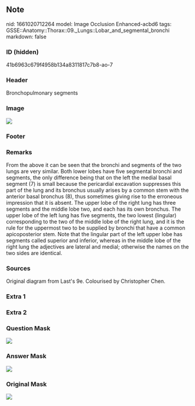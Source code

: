 ## Note
nid: 1661020712264
model: Image Occlusion Enhanced-acbd6
tags: GSSE::Anatomy::Thorax::09._Lungs::Lobar_and_segmental_bronchi
markdown: false

### ID (hidden)
41b6963c679f4958b134a8311817c7b8-ao-7

### Header
Bronchopulmonary segments

### Image
<img src="tmp_2mtv6r5.png">

### Footer


### Remarks
From the above it can be seen that the bronchi and segments of the two lungs are very similar. Both lower lobes have five segmental bronchi and segments, the only difference being that on the left the medial basal segment (7) is small because the pericardial excavation suppresses this part of the lung and its bronchus usually arises by a common stem with the anterior basal bronchus (8), thus sometimes giving rise to the erroneous impression that it is absent. The upper lobe of the right lung has three segments and the middle lobe two, and each has its own bronchus. The upper lobe of the left lung has five segments, the two lowest (lingular) corresponding to the two of the middle lobe of the right lung, and it is the rule for the uppermost two to be supplied by bronchi that have a common apicoposterior stem. Note that the lingular part of the left upper lobe has segments called superior and inferior, whereas in the middle lobe of the right lung the adjectives are lateral and medial; otherwise the names on the two sides are identical.

### Sources
Original diagram from Last's 9e. Colourised by Christopher Chen.

### Extra 1


### Extra 2


### Question Mask
<img src="41b6963c679f4958b134a8311817c7b8-ao-7-Q.svg">

### Answer Mask
<img src="41b6963c679f4958b134a8311817c7b8-ao-7-A.svg">

### Original Mask
<img src="41b6963c679f4958b134a8311817c7b8-ao-O.svg">
